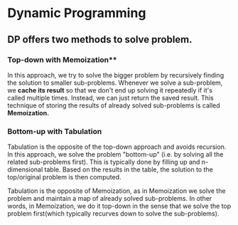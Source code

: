 # Dynamic Programming

## DP offers two methods to solve problem.

### Top-down with Memoization**

In this approach, we try to solve the bigger problem by recursively finding the solution to smaller sub-problems. Whenever we solve a sub-problem, we **cache its result** so that we don't end up solving it repeatedly if it's called multiple times. Instead, we can just return the saved result. This technique of storing the results of already solved sub-problems is called **Memoization.**

### Bottom-up with Tabulation

Tabulation is the opposite of the top-down approach and avoids recursion. In this approach, we solve the problem "bottom-up" (i.e. by solving all the related sub-problems first). This is typically done by filling up and n-dimensional table. Based on the results in the table, the solution to the top/original problem is then computed.

Tabulation is the opposite of Memoization, as in Memoization we solve the problem and maintain a map of already solved sub-problems. In other words, in Memoization, we do it top-down in the sense that we solve the top problem first(which typically recurves down to solve the sub-problems).
